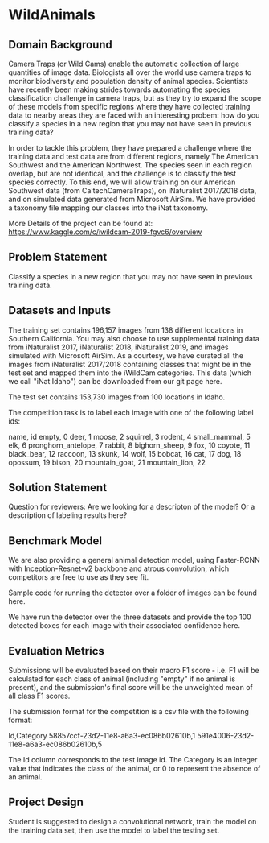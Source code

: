 # WildAnimals

## Domain Background

Camera Traps (or Wild Cams) enable the automatic collection of large quantities of image data. Biologists all over the world use camera traps to monitor biodiversity and population density of animal species. Scientists have recently been making strides towards automating the species classification challenge in camera traps, but as they try to expand the scope of these models from specific regions where they have collected training data to nearby areas they are faced with an interesting probem: how do you classify a species in a new region that you may not have seen in previous training data?

In order to tackle this problem, they have prepared a challenge where the training data and test data are from different regions, namely The American Southwest and the American Northwest. The species seen in each region overlap, but are not identical, and the challenge is to classify the test species correctly. To this end, we will allow training on our American Southwest data (from CaltechCameraTraps), on iNaturalist 2017/2018 data, and on simulated data generated from Microsoft AirSim. We have provided a taxonomy file mapping our classes into the iNat taxonomy.

More Details of the project can be found at: https://www.kaggle.com/c/iwildcam-2019-fgvc6/overview

## Problem Statement

Classify a species in a new region that you may not have seen in previous training data.

## Datasets and Inputs

The training set contains 196,157 images from 138 different locations in Southern California. You may also choose to use supplemental training data from iNaturalist 2017, iNaturalist 2018, iNaturalist 2019, and images simulated with Microsoft AirSim. As a courtesy, we have curated all the images from iNaturalist 2017/2018 containing classes that might be in the test set and mapped them into the iWildCam categories. This data (which we call "iNat Idaho") can be downloaded from our git page here.

The test set contains 153,730 images from 100 locations in Idaho.

The competition task is to label each image with one of the following label ids:

name, id
empty, 0
deer, 1
moose, 2
squirrel, 3
rodent, 4
small_mammal, 5
elk, 6
pronghorn_antelope, 7
rabbit, 8
bighorn_sheep, 9
fox, 10
coyote, 11
black_bear, 12
raccoon, 13
skunk, 14
wolf, 15
bobcat, 16
cat, 17
dog, 18
opossum, 19
bison, 20
mountain_goat, 21
mountain_lion, 22


## Solution Statement

Question for reviewers:
Are we looking for a descripton of the model? Or a description of labeling results here?

## Benchmark Model

We are also providing a general animal detection model, using Faster-RCNN with Inception-Resnet-v2 backbone and atrous convolution, which competitors are free to use as they see fit.

Sample code for running the detector over a folder of images can be found here.

We have run the detector over the three datasets and provide the top 100 detected boxes for each image with their associated confidence here.

## Evaluation Metrics

Submissions will be evaluated based on their macro F1 score - i.e. F1 will be calculated for each class of animal (including "empty" if no animal is present), and the submission's final score will be the unweighted mean of all class F1 scores.

The submission format for the competition is a csv file with the following format:

Id,Category
58857ccf-23d2-11e8-a6a3-ec086b02610b,1
591e4006-23d2-11e8-a6a3-ec086b02610b,5

The Id column corresponds to the test image id. The Category is an integer value that indicates the class of the animal, or 0 to represent the absence of an animal.

## Project Design

Student is suggested to design a convolutional network, train the model on the training data set, then use the model to label the testing set. 


